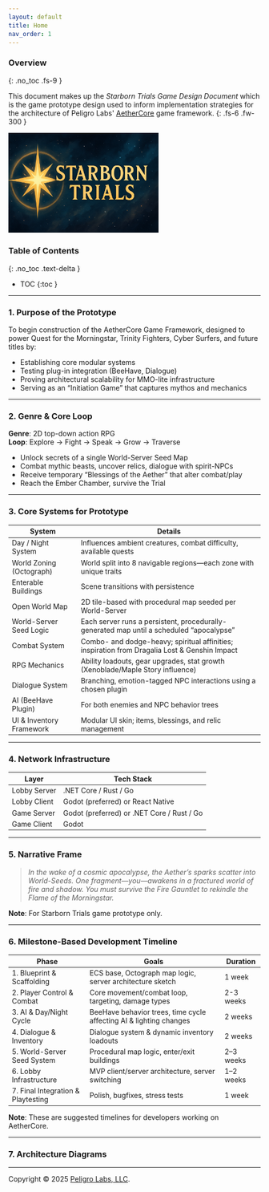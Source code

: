 ```yaml
---
layout: default
title: Home
nav_order: 1
---
```


### Overview
{: .no_toc .fs-9 }

This document makes up the <i>Starborn Trials Game Design Document</i> which is the game prototype design used to inform implementation strategies for the architecture of Peligro Labs' [AetherCore](https://github.com/peligrolabs/AetherCore) game framework.
{: .fs-6 .fw-300 }

<p align="left">
    <img
        alt="Starborn Trials Logo"
        src="./assets/logos/starborn-trials-logo.png"
        width="300"
    />
</p>

<!-- [Purpose](./purpose.html){: .btn .btn-primary .fs-5 .mb-4 .mb-md-0 .mr-2 } [Architecture](./architecture.html){: .btn .fs-5 .mb-4 .mb-md-0 } -->

### Table of Contents
{: .no_toc .text-delta }

* TOC
{:toc }

---

### 1. Purpose of the Prototype

To begin construction of the AetherCore Game Framework, designed to power Quest for the Morningstar, Trinity Fighters, Cyber Surfers, and future titles by:
- Establishing core modular systems
- Testing plug-in integration (BeeHave, Dialogue)
- Proving architectural scalability for MMO-lite infrastructure
- Serving as an “Initiation Game” that captures mythos and mechanics

---

### 2. Genre & Core Loop

<b>Genre</b>: 2D top-down action RPG<br>
<b>Loop</b>: Explore → Fight → Speak → Grow → Traverse
- Unlock secrets of a single World-Server Seed Map
- Combat mythic beasts, uncover relics, dialogue with spirit-NPCs
- Receive temporary “Blessings of the Aether” that alter combat/play
- Reach the Ember Chamber, survive the Trial

---

### 3. Core Systems for Prototype

| System  | Details |
| ------------- | ------------- |
| Day / Night System  | Influences ambient creatures, combat difficulty, available quests  |
| World Zoning (Octograph)  | World split into 8 navigable regions—each zone with unique traits  |
| Enterable Buildings  | Scene transitions with persistence  |
| Open World Map  | 2D tile-based with procedural map seeded per World-Server  |
| World-Server Seed Logic  | Each server runs a persistent, procedurally-generated map until a scheduled “apocalypse”  |
| Combat System  | Combo- and dodge-heavy; spiritual affinities; inspiration from Dragalia Lost & Genshin Impact  |
| RPG Mechanics  | Ability loadouts, gear upgrades, stat growth (Xenoblade/Maple Story influence)  |
| Dialogue System  | Branching, emotion-tagged NPC interactions using a chosen plugin  |
| AI (BeeHave Plugin)  | For both enemies and NPC behavior trees  |
| UI & Inventory Framework  | Modular UI skin; items, blessings, and relic management  |

---

### 4. Network Infrastructure

| Layer  | Tech Stack |
| ------------- | ------------- |
| Lobby Server  | .NET Core / Rust / Go  |
| Lobby Client  | Godot (preferred) or React Native  |
| Game Server  | Godot (preferred) or .NET Core / Rust / Go  |
| Game Client  | Godot  |

---

### 5. Narrative Frame

> <i>In the wake of a cosmic apocalypse, the Aether’s sparks scatter into World-Seeds. One fragment—you—awakens in a fractured world of fire and shadow. You must survive the Fire Gauntlet to rekindle the Flame of the Morningstar.</i>

<b>Note</b>: For Starborn Trials game prototype only.

---

### 6. Milestone-Based Development Timeline

| Phase  | Goals  | Duration  |
| ------------- | ------------- | ------------- |
| 1. Blueprint & Scaffolding  | ECS base, Octograph map logic, server architecture sketch  | 1 week  |
| 2. Player Control & Combat  | Core movement/combat loop, targeting, damage types  | 2-3 weeks  |
| 3. AI & Day/Night Cycle  | BeeHave behavior trees, time cycle affecting AI & lighting changes  | 2 weeks  |
| 4. Dialogue & Inventory  | Dialogue system & dynamic inventory loadouts  | 2 weeks  |
| 5. World-Server Seed System  | Procedural map logic, enter/exit buildings  | 2–3 weeks  |
| 6. Lobby Infrastructure  | MVP client/server architecture, server switching  | 1–2 weeks  |
| 7. Final Integration & Playtesting  | Polish, bugfixes, stress tests  | 1 week  |

<b>Note</b>: These are suggested timelines for developers working on AetherCore.

---

### 7. Architecture Diagrams

---

Copyright &copy; 2025 [Peligro Labs, LLC](https://peligrolabs.com/).
